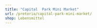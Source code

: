 ```yaml
---
title: "Capital  Park Mini Market"
url: /pretoria/capital-park-mini-market/
shop: Lebensmittel
---
```

